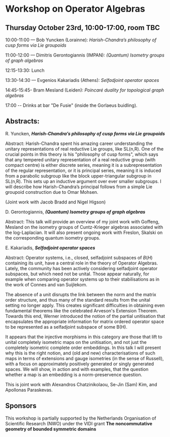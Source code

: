  <script src="https://cdn.mathjax.org/mathjax/latest/MathJax.js?config=TeX-AMS-MML_HTMLorMML" type="text/javascript"></script> <script type="text/x-mathjax-config"> MathJax.Hub.Config({ tex2jax: { skipTags: ['script', 'noscript', 'style', 'textarea', 'pre'], inlineMath: [['$','$']] } }); </script>

# Workshop on Operator Algebras

## Thursday October 23rd, 10:00-17:00, room TBC

10:00-11:00 — Bob Yuncken (Lorainne): _Harish-Chandra’s philosophy of cusp forms via Lie groupoids_

11:00-12:00 — Dimitris Gerontogiannis (IMPAN): _(Quantum) Isometry groups of graph algebras_

12:15-13:30: Lunch

13:30-14:30 — Evgenios Kakariadis (Athens): _Selfadjoint operator spaces_


14:45-15:45-  Bram Mesland (Leiden): _Poincaré duality for topological graph algebras_


17:00 -- Drinks at bar "De Fusie" (inside the Gorlaeus buidling).

## Abstracts:

R. Yuncken, ___Harish-Chandra’s philosophy of cusp forms via Lie groupoids___

Abstract: Harish-Chandra spent his amazing career understanding the unitary representations of real reductive Lie groups, like SL(n,R).  One of the crucial points in this theory is his "philosophy of cusp forms", which says that any tempered unitary representation of a real reductive group (with compact centre) is either discrete series, meaning it is a subrepresentation of the regular representation, or it is principal series, meaning it is induced from a parabolic subgroup like the block upper-triangular subgroup in SL(n,R).  This sets up an inductive argument over ever smaller subgroups.  I will describe how Harish-Chandra’s principal follows from a simple Lie groupoid construction due to Omar Mohsen.

(Joint work with Jacob Bradd and Nigel Higson)

D. Gerontogiannis, ___(Quantum) Isometry groups of graph algebras___

Abstract: This talk will provide an overview of my joint work with Goffeng, Mesland on the isometry groups of Cuntz-Krieger algebras associated with the log-Laplacian. It will also present ongoing work with Freslon, Skalski on the corresponding quantum isometry groups.

E. Kakariadis, ___Selfadjoint operator spaces___

Abstract: Operator systems, i.e., closed, selfadjoint subspaces of $B(H)$
containing its unit, have a central role in the theory of Operator
Algebras. Lately, the community has been actively considering selfadjoint
operator subspaces, but which need not be unital. Those appear naturally,
for example when comparing operator systems up to their stabilisations as
in the work of Connes and van Suijlekom.

The absence of a unit disrupts the link between the norm and the matrix
order structure, and thus many of the standard results from the unital
setting no longer apply. This creates significant difficulties in
obtaining even fundamental theorems like the celebrated Arveson's
Extension Theorem. Towards this end, Werner introduced the notion of the
partial unitisation that encapsulates the appropriate information for
matrix ordered operator space to be represented as a selfadjoint subspace
of some B(H).

It appears that the injective morphisms in this category are those that
lift to unital completely isometric maps on the unitisation, and not just
the completely isometric complete order embeddings. In this talk I will
present why this is the right notion, and (old and new) characterisations
of such maps in terms of extensions and gauge isometries (in the sense of
Russell), with a focus on approximately positively generated or singly
generated spaces. We will show, in action and with examples, that the
question whether a map is an embedding is a norm-preservence question.

This is joint work with Alexandros Chatzinikolaou, Se-Jin (Sam) Kim, and
Apollonas Paraskevas.



## Sponsors

This workshop is partially supported by the Netherlands Organisation of Scientific Research (NWO) under the VIDI grant __The noncommutative geometry of bounded symmetric domains__

